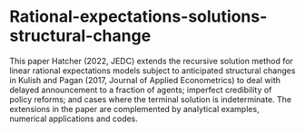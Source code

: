 # Rational-expectations-solutions-structural-change
This paper Hatcher (2022, JEDC) extends the recursive solution method for linear rational expectations models subject to anticipated structural changes in Kulish and Pagan (2017, Journal of Applied Econometrics) to deal with delayed announcement to a fraction of agents; imperfect credibility of policy reforms; and cases where the terminal solution is indeterminate. The extensions in the paper are complemented by analytical examples, numerical applications and codes.
